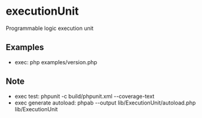 # executionUnit

Programmable logic execution unit



## Examples

- exec: php examples/version.php

## Note
- exec test: phpunit -c build/phpunit.xml --coverage-text
- exec generate autoload: phpab --output lib/ExecutionUnit/autoload.php lib/ExecutionUnit

